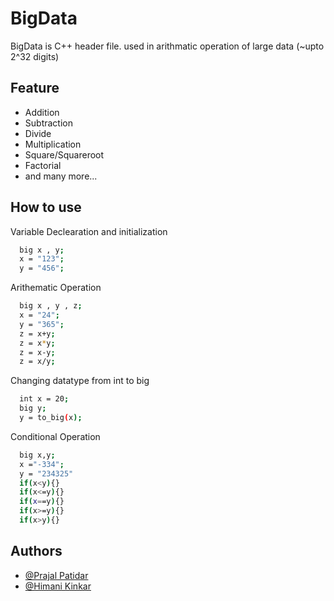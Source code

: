 


# BigData

BigData is C++ header file. used in arithmatic operation of large data (~upto 2^32 digits)

  

## Feature

- Addition
- Subtraction
- Divide
- Multiplication
- Square/Squareroot
- Factorial
- and many more...

  
## How to use

Variable Declearation and initialization

```bash
  big x , y;
  x = "123";
  y = "456";
```

Arithematic Operation

```bash
  big x , y , z;
  x = "24";
  y = "365";
  z = x+y;
  z = x*y;
  z = x-y;
  z = x/y;
```

Changing datatype from int to big

```bash
  int x = 20;
  big y;
  y = to_big(x);
```

Conditional Operation

```bash
  big x,y;
  x ="-334";
  y = "234325"
  if(x<y){}
  if(x<=y){}
  if(x==y){}
  if(x>=y){}
  if(x>y){}
```

  ## Authors

- [@Prajal Patidar](https://www.github.com/prajalpatidar06)
- [@Himani Kinkar](https://www.github.com/himanikinkar)

  
